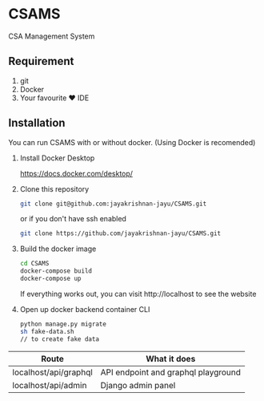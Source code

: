 # CSAMS
CSA Management System

## Requirement
1. git
2. Docker
3. Your favourite ❤️ IDE 

## Installation

You can run CSAMS with or without docker. (Using Docker is recomended)

1. Install Docker Desktop

    https://docs.docker.com/desktop/

2. Clone this repository
    ```bash
    git clone git@github.com:jayakrishnan-jayu/CSAMS.git
    ```
    or if you don't have ssh enabled
    ```bash
    git clone https://github.com/jayakrishnan-jayu/CSAMS.git
    ```

3. Build the docker image
    ```bash
    cd CSAMS
    docker-compose build
    docker-compose up
    ```
    If everything works out, you can visit http://localhost to see the website

4. Open up docker backend container CLI
    ```bash
    python manage.py migrate
    sh fake-data.sh 
    // to create fake data
    ```


|  Route | What it does |
|---|---|
|  localhost/api/graphql | API endpoint and graphql playground  | 
| localhost/api/admin  |  Django admin panel |   

